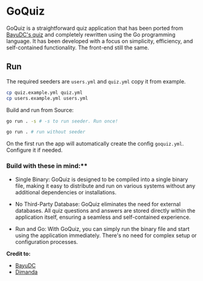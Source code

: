 # GoQuiz
GoQuiz is a straightforward quiz application that has been ported from [BayuDC's quiz](https://github.com/bayudc/quiz) and completely rewritten using the Go programming language. It has been developed with a focus on simplicity, efficiency, and self-contained functionality. The front-end still the same.

## Run
The required seeders are `users.yml` and `quiz.yml` copy it from example.

```bash 
cp quiz.example.yml quiz.yml
cp users.example.yml users.yml
```

Build and run from Source:
```bash
go run . -s # -s to run seeder. Run once!

go run . # run without seeder
```

On the first run the app will automatically create the config `goquiz.yml`. Configure it if needed.

### Build with these in mind:**
- Single Binary: GoQuiz is designed to be compiled into a single binary file, making it easy to distribute and run on various systems without any additional dependencies or installations.

- No Third-Party Database: GoQuiz eliminates the need for external databases. All quiz questions and answers are stored directly within the application itself, ensuring a seamless and self-contained experience.

- Run and Go: With GoQuiz, you can simply run the binary file and start using the application immediately. There's no need for complex setup or configuration processes.

**Credit to:**

- [BayuDC](https://github.com/bayudc)
- [Dimanda](https://github.com/9d4)